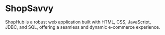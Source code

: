 # ShopSavvy
ShopHub is a robust web application built with HTML, CSS, JavaScript, JDBC, and SQL, offering a seamless and dynamic e-commerce experience.
